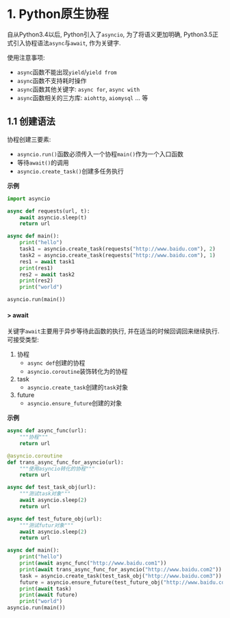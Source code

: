 # 1. Python原生协程

自从Python3.4以后, Python引入了`asyncio`, 为了将语义更加明确, Python3.5正式引入协程语法`async`与`await`, 作为关键字.

使用注意事项:

* `async`函数不能出现`yield`/`yield from`
* `async`函数不支持耗时操作
* `async`函数其他关键字: `async for`, `async with`
* `async`函数相关的三方库: `aiohttp`, `aiomysql` ... 等

## 1.1 创建语法

协程创建三要素:

* `asyncio.run()`函数必须传入一个协程`main()`作为一个入口函数
* 等待`await()`的调用
* `asyncio.create_task()`创建多任务执行

**示例**

```python
import asyncio

async def requests(url, t):
    await asyncio.sleep(t)
    return url

async def main():
    print("hello")
    task1 = asyncio.create_task(requests("http://www.baidu.com"), 2)
    task2 = asyncio.create_task(requests("http://www.baidu.com"), 1)
    res1 = await task1
    print(res1)
    res2 = await task2
    print(res2)
    print("world")

asyncio.run(main())
```

#### > await

关键字`await`主要用于异步等待此函数的执行, 并在适当的时候回调回来继续执行. 可接受类型:

1. 协程
   * `async def`创建的协程
   * `asyncio.coroutine`装饰转化为的协程
2. task
   * `asyncio.create_task`创建的`task`对象
3. future
   * `asyncio.ensure_future`创建的对象

**示例**

```python
async def async_func(url):
    """协程"""
    return url

@asyncio.coroutine
def trans_async_func_for_asyncio(url):
    """使用asyncio转化的协程"""
    return url

async def test_task_obj(url):
    """测试task对象"""
    await asyncio.sleep(2)
    return url

async def test_future_obj(url):
    """测试futur对象"""
    await asyncio.sleep(2)
    return url

async def main():
    print("hello")
    print(await async_func("http://www.baidu.com1"))
    print(await trans_async_func_for_asyncio("http://www.baidu.com2"))
    task = asyncio.create_task(test_task_obj("http://www.baidu.com3"))  # 注意这个中转变量不能省略
    future = asyncio.ensure_future(test_future_obj("http://www.baidu.com4"))
    print(await task)
    print(await future)
    print("world")
asyncio.run(main())
```

### 

